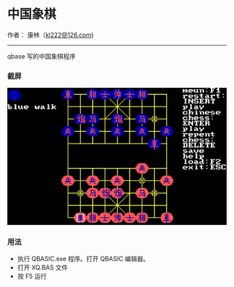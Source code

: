 # 中国象棋

作者： 康林（kl222@126.com)

---------------------------

qbase 写的中国象棋程序

### 截屏

![截屏](Image/ShotScreen.png)


### 用法

- 执行 QBASIC.exe 程序。打开 QBASIC 编辑器。
- 打开 XQ.BAS 文件
- 按 F5 运行